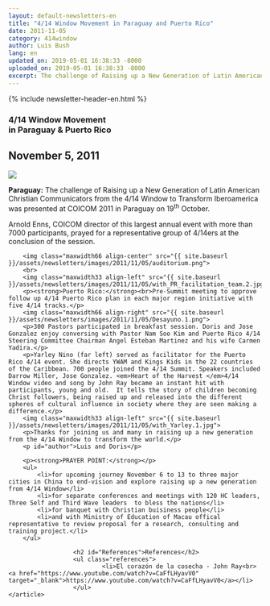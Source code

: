```yaml
---
layout: default-newsletters-en
title: "4/14 Window Movement in Paraguay and Puerto Rico"
date: 2011-11-05
category: 414window
author: Luis Bush
lang: en
updated_on: 2019-05-01 16:38:33 -8000
uploaded_on: 2019-05-01 16:38:33 -8000
excerpt: The challenge of Raising up a New Generation of Latin American Christian Communicators from the 4/14 Window to Transform Iberoamerica was presented at COICOM 2011 in Paraguay on 19th October.
---
```

<article data-publication-date="{{page.date}}" data-uploaded_on="{{page.uploaded_on}}" data-updated-on="{{page.updated_on}}" data-category="{{page.category}}">
<div id="newsletter">
{% include newsletter-header-en.html %}
	<article>
	    <h1>4/14 Window Movement <br>in Paraguay &amp; Puerto Rico</h1>
		<h2 id="article-date"><time datetime="2011-11-05">November 5, 2011</time></h2>
		<img class="maxwidth33 margintop30 align-left" src="{{ site.baseurl }}/assets/newsletters/images/2011/11/05/boletin002.jpg">
	    <p id="first-paragraph"><strong>Paraguay:</strong> The challenge of Raising up a New Generation of Latin American Christian Communicators from the 4/14 Window to Transform Iberoamerica was presented at COICOM 2011 in Paraguay on 19<sup>th</sup> October.</p>
		<p>Arnold Enns, COICOM  director of this largest annual event with more than 7000 participants, prayed for a representative group of 4/14ers at the conclusion of the session.</p>

		<img class="maxwidth66 align-center" src="{{ site.baseurl }}/assets/newsletters/images/2011/11/05/auditorium.png">
		<br>
		<img class="maxwidth33 align-left" src="{{ site.baseurl }}/assets/newsletters/images/2011/11/05/with_PR_facilitation_team.2.jpg">
		<p><strong>Puerto Rico:</strong><br>Pre-Summit meeting to approve follow up 4/14 Puerto Rico plan in each major region initiative with five 4/14 tracks.</p>
	    <img class="maxwidth66 align-right" src="{{ site.baseurl }}/assets/newsletters/images/2011/11/05/Desayuno.1.png">
	    <p>300 Pastors participated in breakfast session. Doris and Jose Gonzalez enjoy conversing with Pastor Nam Soo Kim and Puerto Rico 4/14 Steering Committee Chairman Angel Esteban Martinez and his wife Carmen Yadira.</p>
		<p>Yarley Nino (far left) served as facilitator for the Puerto Rico 4/14 event. She directs YWAM and Kings Kids in the 22 countries of the Caribbean. 700 people joined the 4/14 Summit. Speakers included Darrow Miller, Jose Gonzalez. <em>Heart of the Harvest </em>4/14 Window video and song by John Ray became an instant hit with participants, young and old.  It tells the story of children becoming Christ followers, being raised up and released into the different spheres of cultural influence in society where they are seen making a difference.</p>
		<img class="maxwidth33 align-left" src="{{ site.baseurl }}/assets/newsletters/images/2011/11/05/with_Yarley.1.jpg">
		<p>Thanks for joining us and many in raising up a new generation from the 4/14 Window to transform the world.</p>
		<p id="author">Luis and Doris</p>

		<p><strong>PRAYER POINT:</strong></p>
		<ul>
			<li>for upcoming journey November 6 to 13 to three major cities in China to end-vision and explore raising up a new generation from 4/14 Window</li>
			<li>for separate conferences and meetings with 120 HC leaders, Three Self and Third Wave leaders  to bless the nations</li>
			<li>for banquet with Christian buisiness people</li>
			<li>and with Ministry of Education of Macau offical representative to review proposal for a research, consulting and training project.</li>
		</ul>

                      <h2 id="References">References</h2>
                      <ul class="references">
                              <li>El corazón de la cosecha - John Ray<br><a href="https://www.youtube.com/watch?v=CaFfLHyavV0" target="_blank">https://www.youtube.com/watch?v=CaFfLHyavV0</a></li>
                      </ul>
	</article>
</div>
</article>
